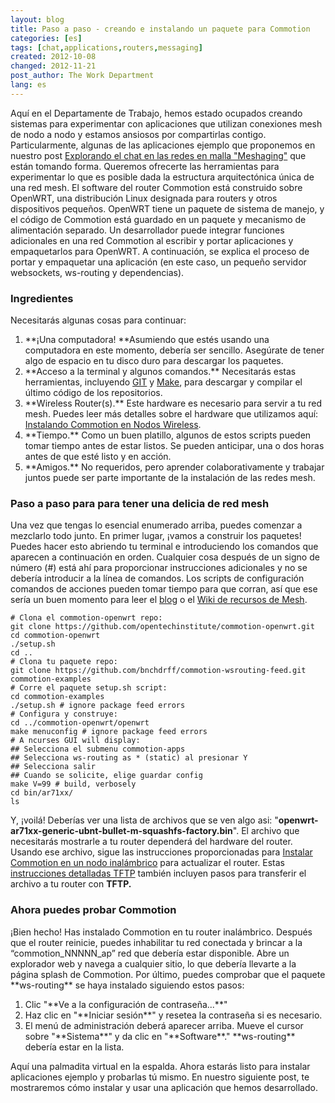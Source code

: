 ```yaml
---
layout: blog
title: Paso a paso - creando e instalando un paquete para Commotion
categories: [es]
tags: [chat,applications,routers,messaging]
created: 2012-10-08
changed: 2012-11-21
post_author: The Work Department
lang: es
---
```

  Aquí en el Departamente de Trabajo, hemos estado ocupados creando sistemas para experimentar con aplicaciones que utilizan conexiones mesh de nodo a nodo y estamos ansiosos por compartirlas contigo. Particularmente, algunas de las aplicaciones ejemplo que proponemos en nuestro post <a class="external" href="https://commotionwireless.net/blog/exploring-meshaging" target="_blank"> Explorando el chat en las redes en malla &quot;Meshaging&quot;</a> que están tomando forma. Queremos ofrecerte las herramientas para experimentar lo que es posible dada la estructura arquitectónica única de una red mesh. El software del router Commotion está construido sobre OpenWRT, una distribución Linux designada para routers y otros dispositivos pequeños. 
OpenWRT tiene un paquete de sistema de manejo, y el código de Commotion está guardado en un paquete y mecanismo de alimentación separado. Un desarrollador puede integrar funciones adicionales en una red Commotion al escribir y portar aplicaciones y empaquetarlos para OpenWRT. A continuación, se explica el proceso de portar y empaquetar una aplicación (en este caso, un pequeño servidor websockets, ws-routing y dependencias).
<h3>Ingredientes</h3>Necesitarás algunas cosas para continuar:
<ol><li>**¡Una computadora! **Asumiendo que estés usando una computadora en este momento, debería ser sencillo. Asegúrate de tener algo de espacio en tu disco duro para descargar los paquetes.</li><li>**Acceso a la terminal y algunos comandos.** Necesitarás estas herramientas, incluyendo <a class="external" href="http://git-scm.com/book/en/Getting-Started-Installing-Git" target="_blank">GIT</a> y <a href="http://www.gnu.org/software/make/manual/make.html#Top" target="_blank">Make</a>, para descargar y compilar el último código de los repositorios.</li><li>**Wireless Router(s).** Este hardware es necesario para servir a tu red mesh. Puedes leer más detalles sobre el hardware que utilizamos aquí: <a class="external" href="https://code.commotionwireless.net/projects/commotion-manual/wiki/Installing_Commotion_on_Wireless_Nodes#A-little-background" target="_blank">Instalando Commotion en Nodos Wireless</a>.</li><li>**Tiempo.** Como un buen platillo, algunos de estos scripts pueden tomar tiempo antes de estar listos. Se pueden anticipar, una o dos horas antes de que esté listo y en acción.</li><li>**Amigos.** No requeridos, pero aprender colaborativamente y trabajar juntos puede ser parte importante de la instalación de las redes mesh.</li></ol><h3>
Paso a paso para para tener una delicia de red mesh</h3>Una vez que tengas lo esencial enumerado arriba, puedes comenzar a mezclarlo todo junto. 
En primer lugar, ¡vamos a construir los paquetes! Puedes hacer esto abriendo tu terminal e introduciendo los comandos que aparecen a continuación en orden. Cualquier cosa después de un signo de número (#) está ahí para proporcionar instrucciones adicionales y no se debería introducir a la línea de comandos. Los scripts de configuración comandos de acciones pueden tomar tiempo para que corran, así que ese sería un buen momento para leer el <a class="external" href="https://commotionwireless.net/blog" target="_blank">blog</a> o el <a class="external" href="https://commotionwireless.net/wiki/mesh-resources" target="_blank">Wiki de recursos de Mesh</a>.

	# Clona el commotion-openwrt repo:
	git clone https://github.com/opentechinstitute/commotion-openwrt.git
	cd commotion-openwrt
	./setup.sh
	cd ..
	# Clona tu paquete repo:
	git clone https://github.com/bnchdrff/commotion-wsrouting-feed.git commotion-examples
	# Corre el paquete setup.sh script:
	cd commotion-examples
	./setup.sh # ignore package feed errors
	# Configura y construye:
	cd ../commotion-openwrt/openwrt
	make menuconfig # ignore package feed errors
	# A ncurses GUI will display:
	## Selecciona el submenu commotion-apps 
	## Selecciona ws-routing as * (static) al presionar Y
	## Selecciona salir
	## Cuando se solicite, elige guardar config
	make V=99 # build, verbosely
	cd bin/ar71xx/
	ls

Y, ¡voilá! Deberías ver una lista de archivos que se ven algo asi:
&quot;**openwrt-ar71xx-generic-ubnt-bullet-m-squashfs-factory.bin**&quot;. El archivo que necesitarás mostrarle a tu router dependerá del hardware del router. Usando ese archivo, sigue las instrucciones proporcionadas para <a class="external" href="https://code.commotionwireless.net/projects/commotion-manual/wiki/Installing_Commotion_on_Wireless_Nodes" target="_blank">Instalar Commotion en un nodo inalámbrico</a> para actualizar el router. Estas <a class="external" href="https://code.commotionwireless.net/projects/commotion-manual/wiki/Detailed_TFTP_Instructions" target="_blank">instrucciones detalladas TFTP</a> también incluyen pasos para transferir el archivo a tu router con **TFTP.**
<h3>Ahora puedes probar Commotion</h3>¡Bien hecho! Has instalado Commotion en tu router inalámbrico. Después que el router reinicie, puedes inhabilitar tu red conectada y brincar a la &ldquo;commotion_NNNNN_ap&rdquo; red que debería estar disponible. Abre un explorador web y navega a cualquier sitio, lo que debería llevarte a la página splash de Commotion. Por último, puedes comprobar que el paquete **ws-routing** se haya instalado siguiendo estos pasos:
<ol><li>Clic &quot;**Ve a la configuración de contraseña...**&quot;</li><li>Haz clic en &quot;**Iniciar sesión**&quot; y resetea la contraseña si es necesario.</li><li>El menú de administración deberá aparecer arriba. Mueve el cursor sobre &quot;**Sistema**&quot; y da clic en &quot;**Software**.&quot; **ws-routing** debería estar en la lista.</li></ol>Aquí una palmadita virtual en la espalda. Ahora estarás listo para instalar aplicaciones ejemplo y probarlas tú mismo. En nuestro siguiente post, te mostraremos cómo instalar y usar una aplicación que hemos desarrollado.

